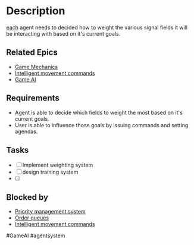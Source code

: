 # Description

[each](../../docs/Pools/Dynamic/each.md) agent needs to decided how to weight the various signal fields it will be interacting with based on it's current goals.

## Related Epics
- [Game Mechanics](Game%20Mechanics.md)
- [Intelligent movement commands](Intelligent%20movement%20commands.md)
- [Game AI](Game%20AI.md)
## Requirements

- Agent is able to decide which fields to weight the most based on it's current goals.
- User is able to influence those goals by issuing commands and setting agendas.

## Tasks 

- [ ] Implement weighting system
- [ ] design training system
- [ ] 

## Blocked by 

- [Priority management system](Priority%20management%20system.md)
- [Order queues](Order%20queues.md)
- [Intelligent movement commands](Intelligent%20movement%20commands.md)


#GameAI #agentsystem
